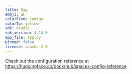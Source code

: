 ```yaml
---
title: Rag
emoji: 💻
colorFrom: indigo
colorTo: yellow
sdk: gradio
sdk_version: 4.14.0
app_file: app.py
pinned: false
license: apache-2.0
---
```


Check out the configuration reference at https://huggingface.co/docs/hub/spaces-config-reference
